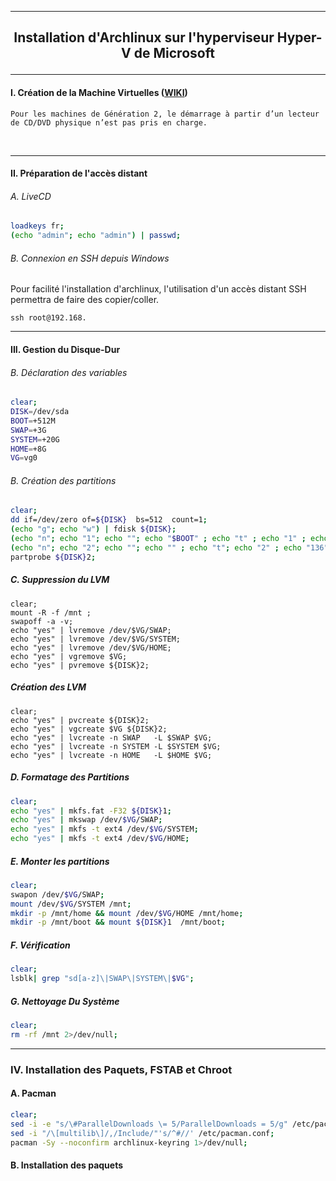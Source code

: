 ---------------------------------------------------------------------------------------------------------------------------------------------------------------------------------------------------------------------------------------------------------------------------
## <p align='center'>    Installation d'Archlinux sur l'hyperviseur Hyper-V de Microsoft    </p>

---------------------------------------------------------------------------------------------------------------------------------------------------------------------------------------------------------------------------------------------------------------------------
#### I. Création de la Machine Virtuelles ([WIKI](https://wiki.archlinux.org/title/Hyper-V#Virtual_machine_creation))
```
Pour les machines de Génération 2, le démarrage à partir d’un lecteur de CD/DVD physique n’est pas pris en charge.
```
<br />

---------------------------------------------------------------------------------------------------------------------------------------------------------------------------------------------------------------------------------------------------------------------------
#### II. Préparation de l'accès distant

###### A. LiveCD
```bash
loadkeys fr;
(echo "admin"; echo "admin") | passwd;
```

###### B. Connexion en SSH depuis Windows
Pour facilité l'installation d'archlinux, l'utilisation d'un accès distant SSH permettra de faire des copier/coller.
```
ssh root@192.168.
```


---------------------------------------------------------------------------------------------------------------------------------------------------------------------------------------------------------------------------------------------------------------------------
#### III. Gestion du Disque-Dur

###### B. Déclaration des variables
```bash
clear;
DISK=/dev/sda
BOOT=+512M
SWAP=+3G
SYSTEM=+20G
HOME=+8G
VG=vg0
```

###### B. Création des partitions
```bash
clear;
dd if=/dev/zero of=${DISK}  bs=512  count=1;
(echo "g"; echo "w") | fdisk ${DISK};
(echo "n"; echo "1"; echo ""; echo "$BOOT" ; echo "t" ; echo "1" ; echo "w")      | fdisk $DISK; # EFI
(echo "n"; echo "2"; echo ""; echo "" ; echo "t"; echo "2" ; echo "136"; echo "w") | fdisk $DISK; # LVM
partprobe ${DISK}2;
```

##### C. Suppression du LVM
```
clear;
mount -R -f /mnt ;
swapoff -a -v;
echo "yes" | lvremove /dev/$VG/SWAP;
echo "yes" | lvremove /dev/$VG/SYSTEM;
echo "yes" | lvremove /dev/$VG/HOME;
echo "yes" | vgremove $VG;
echo "yes" | pvremove ${DISK}2;
```

##### Création des LVM
```
clear;
echo "yes" | pvcreate ${DISK}2;
echo "yes" | vgcreate $VG ${DISK}2;
echo "yes" | lvcreate -n SWAP   -L $SWAP $VG;
echo "yes" | lvcreate -n SYSTEM -L $SYSTEM $VG;
echo "yes" | lvcreate -n HOME   -L $HOME $VG;
```
##### D. Formatage des Partitions
```bash
clear;
echo "yes" | mkfs.fat -F32 ${DISK}1;
echo "yes" | mkswap /dev/$VG/SWAP;
echo "yes" | mkfs -t ext4 /dev/$VG/SYSTEM;
echo "yes" | mkfs -t ext4 /dev/$VG/HOME;
```

##### E. Monter les partitions 
```bash
clear;
swapon /dev/$VG/SWAP;
mount /dev/$VG/SYSTEM /mnt;
mkdir -p /mnt/home && mount /dev/$VG/HOME /mnt/home;
mkdir -p /mnt/boot && mount ${DISK}1  /mnt/boot;
```

##### F. Vérification
```bash
clear;
lsblk| grep "sd[a-z]\|SWAP\|SYSTEM\|$VG";
```

##### G. Nettoyage Du Système
```bash
clear;
rm -rf /mnt 2>/dev/null;
```

--------------------------------------------------------------------------------------------------------------------------------------------------------------------------------
### IV. Installation des Paquets, FSTAB et Chroot

#### A. Pacman
```bash
clear;
sed -i -e "s/\#ParallelDownloads \= 5/ParallelDownloads = 5/g" /etc/pacman.conf;
sed -i "/\[multilib\]/,/Include/"'s/^#//' /etc/pacman.conf;
pacman -Sy --noconfirm archlinux-keyring 1>/dev/null;
```

#### B. Installation des paquets
